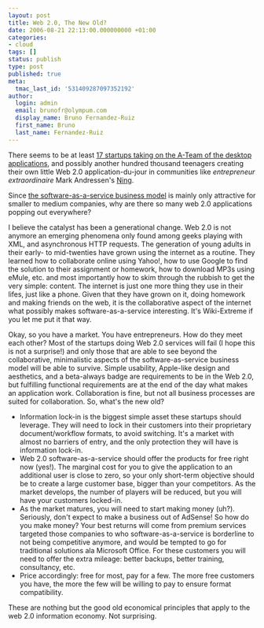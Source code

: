 ```yaml
---
layout: post
title: Web 2.0, The New Old?
date: 2006-08-21 22:13:00.000000000 +01:00
categories:
- cloud
tags: []
status: publish
type: post
published: true
meta:
  tmac_last_id: '531409287097352192'
author:
  login: admin
  email: brunofr@olympum.com
  display_name: Bruno Fernandez-Ruiz
  first_name: Bruno
  last_name: Fernandez-Ruiz
---
```


There seems to be at least <a href="http://www.redherring.com/Article.aspx?a=18053&amp;hed=17+MS+Office+Killers">17 startups taking on the A-Team of the desktop applications</a>, and possibly another hundred thousand teenagers creating their own little Web 2.0 application-du-jour in communities like <span style="font-style: italic">entrepreneur extraordinaire </span>Mark Andressen's <a href="http://www.ning.com/">Ning</a>.

<p>Since <a href="http://offthespot.blogspot.com/2006/07/pricing-models-for-web-20-software-as.html">the software-as-a-service business model</a> is mainly only attractive for smaller to medium companies, why are there so many web 2.0 applications popping out everywhere?</p>
<p>I believe the catalyst has been a generational change. Web 2.0 is not anymore an emerging phenomena only found among geeks playing with XML, and asynchronous HTTP requests. The generation of young adults in their early- to mid-twenties have grown using the internet as a routine. They learned how to collaborate online using Yahoo!, how to use Google to find the solution to their assignment or homework, how to download MP3s using eMule, etc. and most importantly how to skim through the rubbish to get the very simple: content. The internet is just one more thing they use in their lifes, just like a phone. Given that they have grown on it, doing homework and making friends on the web, it is the collaborative aspect of the internet what possibly makes software-as-a-service interesting. It's Wiki-Extreme if you let me put it that way.</p>
<p>Okay, so you have a market. You have entrepreneurs. How do they meet each other? Most of the startups doing Web 2.0 services will fail (I hope this is not a surprise!) and only those that are able to see beyond the collaborative, minimalistic aspects of the software-as-service business model will be able to survive. Simple usability, Apple-like design and aesthetics, and a beta-always badge are requirements to be in the Web 2.0, but fulfilling functional requirements are at the end of the day what makes an application work. Collaboration is fine, but not all business processes are suited for collaboration. So, what's the new old?</p>
<ul>
<li>Information lock-in is the biggest simple asset these startups should leverage. They will need to lock in their customers into their proprietary document/workflow formats, to avoid switching. It's a market with almost no barriers of entry, and the only protection they will have is information lock-in.</li>
<li>Web 2.0 software-as-a-service should offer the products for free right now (yes!). The marginal cost for you to give the application to an additional user is close to zero, so your only short-term objective should be to create a large customer base, bigger than your competitors. As the market develops, the  number of players will be reduced, but you will have your customers locked-in.</li>
<li>As the market matures, you will need to start making money (uh?). Seriously, don't expect to make a business out of AdSense! So how do you make money? Your best returns will come from premium services targeted those companies to who software-as-a-service is borderline to not being competitive anymore, and would be tempted to go for traditional solutions ala Microsoft Office. For these customers you will need to offer the extra mileage: better backups, better training, consultancy, etc.</li>
<li>Price accordingly: free for most, pay for a few. The more free customers you have, the more the few will be willing to pay to ensure format compatibility.</li>
</ul>
<p>These are nothing but the good old economical principles that apply to the web 2.0 information economy. Not surprising.</p>
